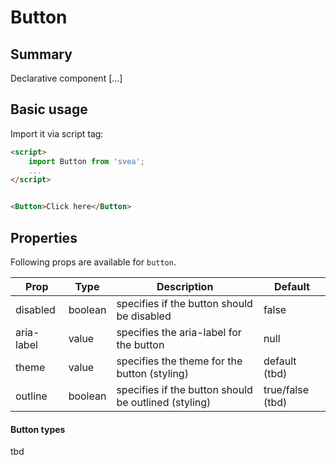 # Button

## Summary

Declarative component [...] 

## Basic usage
Import it via script tag:

```html
<script>
    import Button from 'svea';
    ...
</script>


<Button>Click here</Button>
```

## Properties
Following props are available for `button`.

| Prop | Type | Description | Default |
| ------------- |-------------| -----| -----|
| disabled | boolean | specifies if the button should be disabled | false |
| aria-label | value | specifies the aria-label for the button | null |
| theme | value | specifies the theme for the button (styling) | default (tbd) |
| outline | boolean | specifies if the button should be outlined (styling) | true/false (tbd) |

#### Button types

tbd
